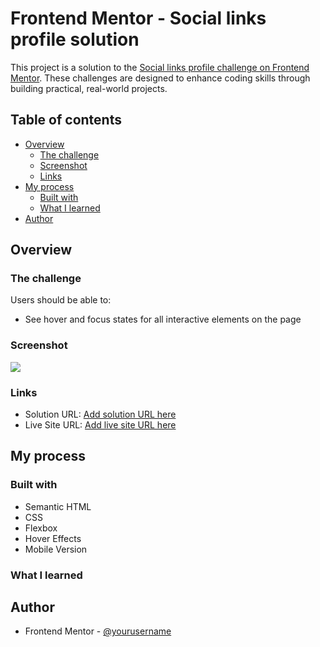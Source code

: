 # Frontend Mentor - Social links profile solution

This project is a solution to the [Social links profile challenge on Frontend Mentor](https://www.frontendmentor.io/challenges/social-links-profile-UG32l9m6dQ). These challenges are designed to enhance coding skills through building practical, real-world projects.

## Table of contents

- [Overview](#overview)
  - [The challenge](#the-challenge)
  - [Screenshot](#screenshot)
  - [Links](#links)
- [My process](#my-process)
  - [Built with](#built-with)
  - [What I learned](#what-i-learned)
- [Author](#author)

## Overview

### The challenge

Users should be able to:

- See hover and focus states for all interactive elements on the page

### Screenshot

![](./screenshot.jpg)

### Links

- Solution URL: [Add solution URL here](https://your-solution-url.com)
- Live Site URL: [Add live site URL here](https://your-live-site-url.com)

## My process

### Built with

- Semantic HTML
- CSS
- Flexbox
- Hover Effects
- Mobile Version


### What I learned

## Author

- Frontend Mentor - [@yourusername](https://www.frontendmentor.io/profile/yourusername)
